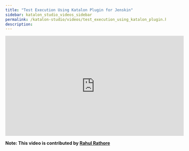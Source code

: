 ```yaml
---
title: "Test Execution Using Katalon Plugin for Jenskin"
sidebar: katalon_studio_videos_sidebar
permalink: /katalon-studio/videos/test_execution_using_katalon_plugin.html
description: 
---
```

<iframe width="560" height="315" src="https://www.youtube.com/embed/uG-BjETqc4I" title="YouTube video player" frameborder="0" allow="accelerometer; autoplay; clipboard-write; encrypted-media; gyroscope; picture-in-picture" allowfullscreen></iframe>

**Note: This video is contributed by [Rahul Rathore](https://www.youtube.com/user/fluxay44)**